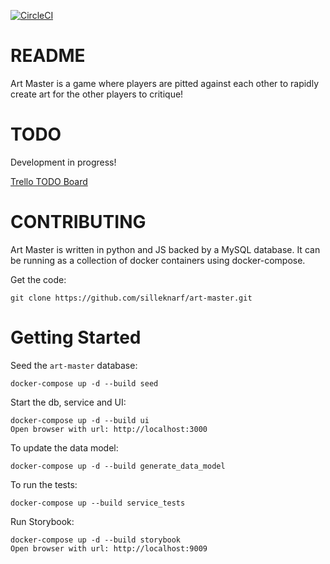 [![CircleCI](https://circleci.com/gh/silleknarf/art-master.svg?style=shield)](https://circleci.com/gh/silleknarf/art-master)

README
======

Art Master is a game where players are pitted against each other to rapidly create art for the other players to critique! 

TODO
====

Development in progress!

[Trello TODO Board](https://trello.com/b/xC2SMsIk/art-master)

CONTRIBUTING
============

Art Master is written in python and JS backed by a MySQL database. It can be running as a collection of docker containers using docker-compose.

Get the code:

    git clone https://github.com/silleknarf/art-master.git

Getting Started
===============

Seed the `art-master` database:

    docker-compose up -d --build seed

Start the db, service and UI:

    docker-compose up -d --build ui
    Open browser with url: http://localhost:3000

To update the data model:

    docker-compose up -d --build generate_data_model

To run the tests:

    docker-compose up --build service_tests 

Run Storybook:

    docker-compose up -d --build storybook
    Open browser with url: http://localhost:9009
